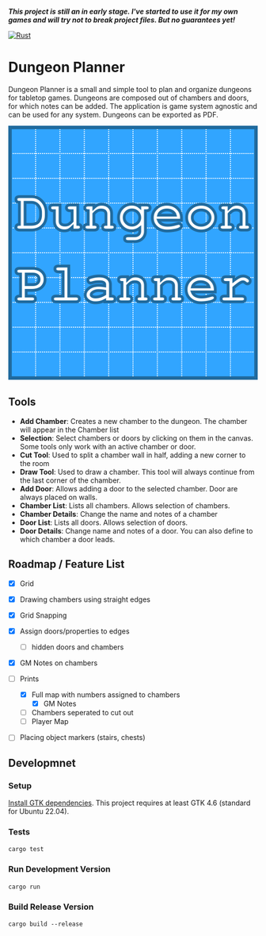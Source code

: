 ***This project is still an in early stage. I've started to use it for my own games and will try not to break project files. But no guarantees yet!***

[![Rust](https://github.com/H4kor/dungeon-planner/actions/workflows/rust.yml/badge.svg)](https://github.com/H4kor/dungeon-planner/actions/workflows/rust.yml)

# Dungeon Planner

Dungeon Planner is a small and simple tool to plan and organize dungeons for tabletop games.
Dungeons are composed out of chambers and doors, for which notes can be added.
The application is game system agnostic and can be used for any system.
Dungeons can be exported as PDF.

<p align="center">
  <img width="512" height="512" src="assets/DungeonPlanner.svg">
</p>

## Tools

- **Add Chamber**: Creates a new chamber to the dungeon. The chamber will appear in the Chamber list
- **Selection**: Select chambers or doors by clicking on them in the canvas. Some tools only work with an active chamber or door.
- **Cut Tool**: Used to split a chamber wall in half, adding a new corner to the room
- **Draw Tool**: Used to draw a chamber. This tool will always continue from the last corner of the chamber.
- **Add Door**: Allows adding a door to the selected chamber. Door are always placed on walls.
- **Chamber List**: Lists all chambers. Allows selection of chambers.
- **Chamber Details**: Change the name and notes of a chamber
- **Door List**: Lists all doors. Allows selection of doors.
- **Door Details**: Change name and notes of a door. You can also define to which chamber a door leads.

## Roadmap / Feature List

- [x] Grid
- [x] Drawing chambers using straight edges
- [x] Grid Snapping
- [x] Assign doors/properties to edges
    - [ ] hidden doors and chambers
- [x] GM Notes on chambers
- [ ] Prints
    - [x] Full map with numbers assigned to chambers
        - [x] GM Notes
    - [ ] Chambers seperated to cut out
    - [ ] Player Map
- [ ] Placing object markers (stairs, chests)


## Developmnet

### Setup

[Install GTK dependencies](https://gtk-rs.org/gtk4-rs/stable/latest/book/installation.html). This project requires at least GTK 4.6 (standard for Ubuntu 22.04).


### Tests

```
cargo test
```

### Run Development Version

```
cargo run
```

### Build Release Version

```
cargo build --release
```



